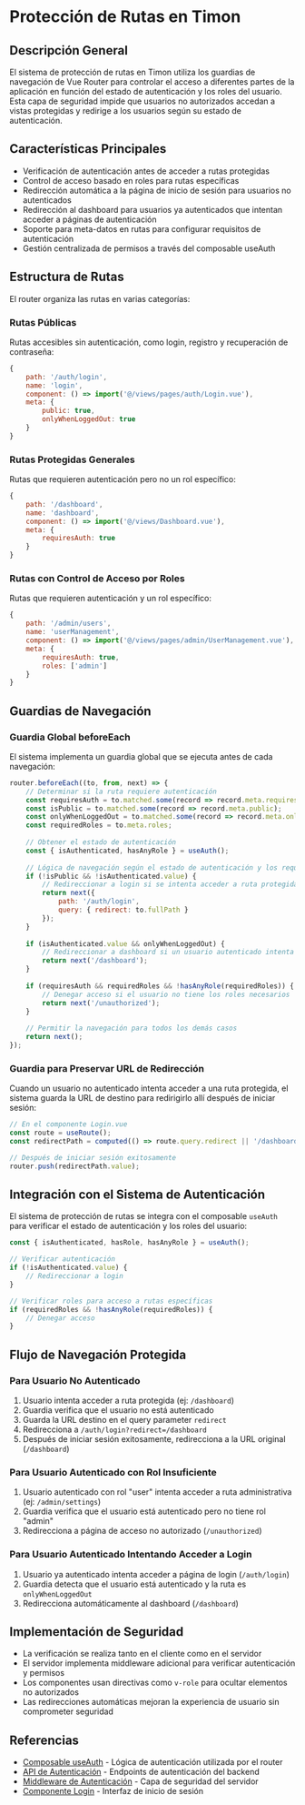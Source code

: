# Protección de Rutas en Timon

## Descripción General

El sistema de protección de rutas en Timon utiliza los guardias de navegación de Vue Router para controlar el acceso a diferentes partes de la aplicación en función del estado de autenticación y los roles del usuario. Esta capa de seguridad impide que usuarios no autorizados accedan a vistas protegidas y redirige a los usuarios según su estado de autenticación.

## Características Principales

- Verificación de autenticación antes de acceder a rutas protegidas
- Control de acceso basado en roles para rutas específicas
- Redirección automática a la página de inicio de sesión para usuarios no autenticados
- Redirección al dashboard para usuarios ya autenticados que intentan acceder a páginas de autenticación
- Soporte para meta-datos en rutas para configurar requisitos de autenticación
- Gestión centralizada de permisos a través del composable useAuth

## Estructura de Rutas

El router organiza las rutas en varias categorías:

### Rutas Públicas

Rutas accesibles sin autenticación, como login, registro y recuperación de contraseña:

```javascript
{
    path: '/auth/login',
    name: 'login',
    component: () => import('@/views/pages/auth/Login.vue'),
    meta: {
        public: true,
        onlyWhenLoggedOut: true
    }
}
```

### Rutas Protegidas Generales

Rutas que requieren autenticación pero no un rol específico:

```javascript
{
    path: '/dashboard',
    name: 'dashboard',
    component: () => import('@/views/Dashboard.vue'),
    meta: {
        requiresAuth: true
    }
}
```

### Rutas con Control de Acceso por Roles

Rutas que requieren autenticación y un rol específico:

```javascript
{
    path: '/admin/users',
    name: 'userManagement',
    component: () => import('@/views/pages/admin/UserManagement.vue'),
    meta: {
        requiresAuth: true,
        roles: ['admin']
    }
}
```

## Guardias de Navegación

### Guardia Global beforeEach

El sistema implementa un guardia global que se ejecuta antes de cada navegación:

```javascript
router.beforeEach((to, from, next) => {
    // Determinar si la ruta requiere autenticación
    const requiresAuth = to.matched.some(record => record.meta.requiresAuth);
    const isPublic = to.matched.some(record => record.meta.public);
    const onlyWhenLoggedOut = to.matched.some(record => record.meta.onlyWhenLoggedOut);
    const requiredRoles = to.meta.roles;
    
    // Obtener el estado de autenticación
    const { isAuthenticated, hasAnyRole } = useAuth();
    
    // Lógica de navegación según el estado de autenticación y los requisitos de la ruta
    if (!isPublic && !isAuthenticated.value) {
        // Redireccionar a login si se intenta acceder a ruta protegida sin autenticación
        return next({
            path: '/auth/login',
            query: { redirect: to.fullPath }
        });
    }
    
    if (isAuthenticated.value && onlyWhenLoggedOut) {
        // Redireccionar a dashboard si un usuario autenticado intenta acceder a una ruta como login
        return next('/dashboard');
    }
    
    if (requiresAuth && requiredRoles && !hasAnyRole(requiredRoles)) {
        // Denegar acceso si el usuario no tiene los roles necesarios
        return next('/unauthorized');
    }
    
    // Permitir la navegación para todos los demás casos
    return next();
});
```

### Guardia para Preservar URL de Redirección

Cuando un usuario no autenticado intenta acceder a una ruta protegida, el sistema guarda la URL de destino para redirigirlo allí después de iniciar sesión:

```javascript
// En el componente Login.vue
const route = useRoute();
const redirectPath = computed(() => route.query.redirect || '/dashboard');

// Después de iniciar sesión exitosamente
router.push(redirectPath.value);
```

## Integración con el Sistema de Autenticación

El sistema de protección de rutas se integra con el composable `useAuth` para verificar el estado de autenticación y los roles del usuario:

```javascript
const { isAuthenticated, hasRole, hasAnyRole } = useAuth();

// Verificar autenticación
if (!isAuthenticated.value) {
    // Redireccionar a login
}

// Verificar roles para acceso a rutas específicas
if (requiredRoles && !hasAnyRole(requiredRoles)) {
    // Denegar acceso
}
```

## Flujo de Navegación Protegida

### Para Usuario No Autenticado

1. Usuario intenta acceder a ruta protegida (ej: `/dashboard`)
2. Guardia verifica que el usuario no está autenticado
3. Guarda la URL destino en el query parameter `redirect`
4. Redirecciona a `/auth/login?redirect=/dashboard`
5. Después de iniciar sesión exitosamente, redirecciona a la URL original (`/dashboard`)

### Para Usuario Autenticado con Rol Insuficiente

1. Usuario autenticado con rol "user" intenta acceder a ruta administrativa (ej: `/admin/settings`)
2. Guardia verifica que el usuario está autenticado pero no tiene rol "admin"
3. Redirecciona a página de acceso no autorizado (`/unauthorized`)

### Para Usuario Autenticado Intentando Acceder a Login

1. Usuario ya autenticado intenta acceder a página de login (`/auth/login`)
2. Guardia detecta que el usuario está autenticado y la ruta es `onlyWhenLoggedOut`
3. Redirecciona automáticamente al dashboard (`/dashboard`)

## Implementación de Seguridad

- La verificación se realiza tanto en el cliente como en el servidor
- El servidor implementa middleware adicional para verificar autenticación y permisos
- Los componentes usan directivas como `v-role` para ocultar elementos no autorizados
- Las redirecciones automáticas mejoran la experiencia de usuario sin comprometer seguridad

## Referencias

- [Composable useAuth](../composables/useAuth.md) - Lógica de autenticación utilizada por el router
- [API de Autenticación](../routes/auth.md) - Endpoints de autenticación del backend
- [Middleware de Autenticación](../middleware/auth.md) - Capa de seguridad del servidor
- [Componente Login](../components/Login.md) - Interfaz de inicio de sesión